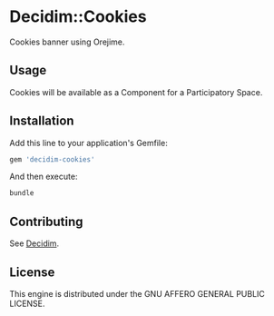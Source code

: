 # Decidim::Cookies

Cookies banner using Orejime.

## Usage

Cookies will be available as a Component for a Participatory
Space.

## Installation

Add this line to your application's Gemfile:

```ruby
gem 'decidim-cookies'
```

And then execute:

```bash
bundle
```

## Contributing

See [Decidim](https://github.com/decidim/decidim).

## License

This engine is distributed under the GNU AFFERO GENERAL PUBLIC LICENSE.

